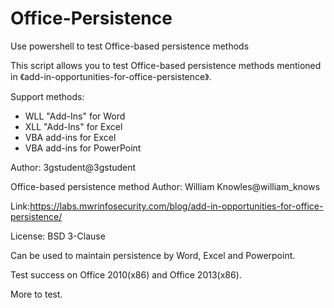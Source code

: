 # Office-Persistence
Use powershell to test Office-based persistence methods

This script allows you to test Office-based persistence methods mentioned in 《add-in-opportunities-for-office-persistence》.

Support methods:
- WLL "Add-Ins" for Word
- XLL "Add-Ins" for Excel
- VBA add-ins for Excel
- VBA add-ins for PowerPoint 

Author: 3gstudent@3gstudent

Office-based persistence method Author: William Knowles@william_knows

Link:https://labs.mwrinfosecurity.com/blog/add-in-opportunities-for-office-persistence/

License: BSD 3-Clause

Can be used to maintain persistence by Word, Excel and Powerpoint.

Test success on Office 2010(x86) and Office 2013(x86). 

More to test.
